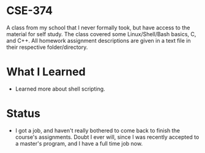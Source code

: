 # CSE-374
A class from my school that I never formally took, but have access to the material for self study.
The class covered some Linux/Shell/Bash basics, C, and C++.
All homework assignment descriptions are given in a text file in their respective folder/directory.

# What I Learned
* Learned more about shell scripting.

# Status
* I got a job, and haven't really bothered to come back to finish the course's assignments.
Doubt I ever will, since I was recently accepted to a master's program, and I have a full time
job now.
